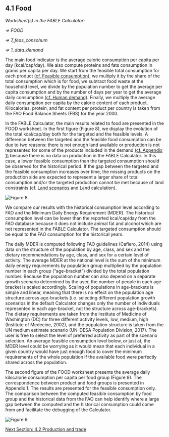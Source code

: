## 4.1 Food

_Worksheet(s) in the FABLE Calculator:_

_⇒ FOOD_

_⇒ 7_feas_consohum_

_⇒ 1_data_demand_

The main food indicator is the average calorie consumption per capita per day (kcal/cap/day). We also compute proteins and fats consumption in grams per capita per day. We start from the feasible total consumption for each product [(cf. Feasible consumption)](https://github.com/FableCalculator/DocumentationWiki/wiki/3_5.-Feasible-production,-trade,-and-consumption), we multiply it by the share of the total consumption which is for food, we subtract food waste at the household level, we divide by the population number to get the average per capita consumption and by the number of days per year to get the average daily consumption [(cf. Human demand)](https://github.com/FableCalculator/DocumentationWiki/wiki/3_1.-Human-Demand#31-human-demand). Finally, we multiply the average daily consumption per capita by the calorie content of each product. Kilocalories, protein, and fat content per product per country is taken from the FAO Food Balance Sheets (FBS) for the year 2000.

In the FABLE Calculator, the main results related to food are presented in the FOOD worksheet. In the first figure (Figure 8), we display the evolution of the total kcal/cap/day both for the targeted and the feasible levels. A difference between the targeted and the feasible food consumption can be due to two reasons: there is not enough land available or production is not represented for some of the products included in the demand [(cf. Appendix 1)](https://github.com/FableCalculator/DocumentationWiki/wiki/7_1-Appendix-1) because there is no data on production in the FABLE Calculator. In this case, a lower feasible consumption than the targeted consumption should be observed for the historical period. If the gap between the targeted and the feasible consumption increases over time, the missing products on the production side are expected to represent a larger share of total consumption and/or the targeted production cannot be met because of land constraints (cf. [Land scenarios](https://github.com/FableCalculator/DocumentationWiki/wiki/2_Scenarios#27-land-availability) and Land calculation).

![Figure 8](https://user-images.githubusercontent.com/68918893/88801560-2eeab280-d1aa-11ea-84ad-e8ede3b11590.png)

We compare our results with the historical consumption level according to FAO and the Minimum Daily Energy Requirement (MDER). The historical consumption level can be lower than the reported kcal/cap/day from the FAO database because it does not include animal fat and alcohol which are not represented in the FABLE Calculator. The targeted consumption should be equal to the FAO consumption for the historical years.

The daily MDER is computed following FAO guidelines (Cafiero, 2014) using data on the structure of the population by age, class, and sex and the dietary recommendations by age, class, and sex for a certain level of activity. The average MDER at the national level is the sum of the minimum daily energy requirements by population group multiplied by the population number in each group (“age-bracket”) divided by the total population number. Because the population number can also depend on a separate growth scenario determined by the user, the number of people in each age-bracket is scaled accordingly. Scaling of populations in age-brackets is simple and linear, meaning that there is no effect on the population age structure across age-brackets (i.e. selecting different population growth scenarios in the default Calculator changes only the number of individuals represented in each age-bracket, not the structure across age-brackets). The dietary requirements are taken from the Institute of Medicine of Washington (DC) for three different activity levels, low, medium, high (Institute of Medecine, 2002), and the population structure is taken from the UN medium estimate scenario (UN-DESA Population Division, 2017). The user is free to select the level of preferred activity as part of the scenario selection. An average feasible consumption level below, or just at, the MDER level could be worrying as it would mean that each individual in a given country would have just enough food to cover the minimum requirements of the whole population if the available food were perfectly shared across the population.

The second figure of the FOOD worksheet presents the average daily kilocalorie consumption per capita per food group (Figure 9). The correspondence between product and food groups is presented in Appendix 1. The results are presented for the feasible consumption only. The comparison between the computed feasible consumption by food group and the historical data from the FAO can help identify where a large gap between the computed and the historical consumption could come from and facilitate the debugging of the Calculator.

![Figure 9](https://user-images.githubusercontent.com/68918893/88801867-956fd080-d1aa-11ea-8a19-797e1fb66b88.png)

[Next Section: 4.2 Production and trade](https://github.com/FableCalculator/DocumentationWiki/wiki/4_2.-Production-and-trade)